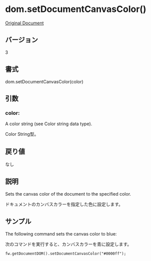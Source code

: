 # dom.setDocumentCanvasColor()

[Original Document](http://help.adobe.com/en_US/fireworks/cs/extend/WS5b3ccc516d4fbf351e63e3d1183c94856c-7aa5.html)

## バージョン

3

## 書式

dom.setDocumentCanvasColor(color)

## 引数

### color:

A color string (see Color string data type).

Color String型。

## 戻り値

なし

## 説明

Sets the canvas color of the document to the specified color.

ドキュメントのカンバスカラーを指定した色に設定します。

## サンプル

The following command sets the canvas color to blue:

次のコマンドを実行すると、カンバスカラーを青に設定します。

```
fw.getDocumentDOM().setDocumentCanvasColor("#0000ff");
```